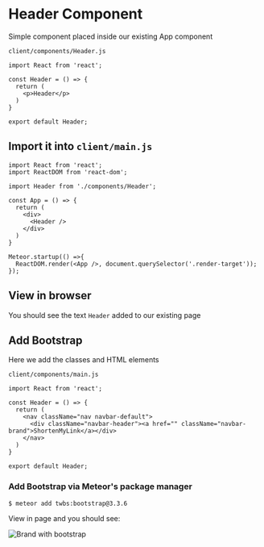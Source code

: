# Header Component
Simple component placed inside our existing App component

`client/components/Header.js`

```
import React from 'react';

const Header = () => {
  return (
    <p>Header</p>
  )
}

export default Header;
```

## Import it into `client/main.js`

```
import React from 'react';
import ReactDOM from 'react-dom';

import Header from './components/Header';

const App = () => {
  return (
    <div>
      <Header />  
    </div>
  )
}

Meteor.startup(() =>{
  ReactDOM.render(<App />, document.querySelector('.render-target'));
});
```

## View in browser
You should see the text `Header` added to our existing page

## Add Bootstrap
Here we add the classes and HTML elements

`client/components/main.js`

```
import React from 'react';

const Header = () => {
  return (
    <nav className="nav navbar-default">
      <div className="navbar-header"><a href="" className="navbar-brand">ShortenMyLink</a></div>
    </nav>
  )
}

export default Header;
```

### Add Bootstrap via Meteor's package manager
`$ meteor add twbs:bootstrap@3.3.6`

View in page and you should see:

![Brand with bootstrap](https://i.imgur.com/iP76Mt0.png)
